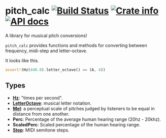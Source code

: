 # pitch_calc [![Build Status](https://travis-ci.org/RustAudio/pitch_calc.svg?branch=master)](https://travis-ci.org/RustAudio/pitch_calc) [![Crate info](https://img.shields.io/crates/v/pitch_calc.svg)](https://crates.io/crates/pitch_calc) [![API docs](https://img.shields.io/badge/docs.rs-pitch__calc-green.svg)](https://docs.rs/pitch_calc/)

A library for musical pitch conversions!

`pitch_calc` provides functions and methods for converting between frequency, midi-step and letter-octave.

It looks like this.

```Rust
assert!(Hz(440.0).letter_octave() == (A, 4))
```

Types
-----

- [**Hz**](http://en.wikipedia.org/wiki/Hertz): "times per second".
- [**LetterOctave**](http://en.wikipedia.org/wiki/Letter_notation): musical letter notation.
- [**Mel**](http://en.wikipedia.org/wiki/Mel_scale): a perceptual scale of pitches judged by listeners to be equal in distance from one another.
- **Perc**: Percentage of the average human hearing range (20hz - 20khz).
- **ScaledPerc**: Scaled percentage of the human hearing range.
- [**Step**](http://en.wikipedia.org/wiki/Semitone): MIDI semitone steps.
